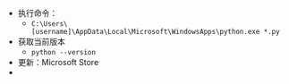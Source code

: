 - 执行命令：
	- `C:\Users\[username]\AppData\Local\Microsoft\WindowsApps\python.exe *.py`
- 获取当前版本
	- `python --version`
- 更新：Microsoft Store
-